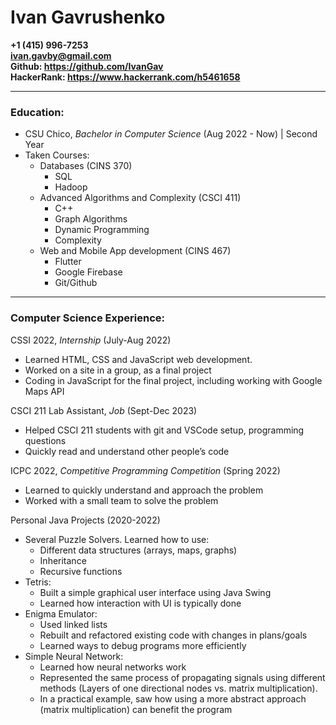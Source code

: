 # Ivan Gavrushenko
**+1 (415) 996-7253**  
**<ivan.gavby@gmail.com>**  
**Github: <https://github.com/IvanGav>**  
**HackerRank: <https://www.hackerrank.com/h5461658>**

***

### Education:
- CSU Chico, *Bachelor in Computer Science* (Aug 2022 - Now) \| Second Year
- Taken Courses:
  - Databases (CINS 370)
    - SQL
    - Hadoop
  - Advanced Algorithms and Complexity (CSCI 411)
    - C++
    - Graph Algorithms
    - Dynamic Programming
    - Complexity
  - Web and Mobile App development (CINS 467)
    - Flutter
    - Google Firebase
    - Git/Github

***

### Computer Science Experience:
CSSI 2022, *Internship* (July-Aug 2022)
- Learned HTML, CSS and JavaScript web development.
- Worked on a site in a group, as a final project
- Coding in JavaScript for the final project, including working with Google Maps API

CSCI 211 Lab Assistant, *Job* (Sept-Dec 2023)
- Helped CSCI 211 students with git and VSCode setup, programming questions
- Quickly read and understand other people’s code

ICPC 2022, *Competitive Programming Competition* (Spring 2022)
- Learned to quickly understand and approach the problem
- Worked with a small team to solve the problem

Personal Java Projects (2020-2022)
- Several Puzzle Solvers. Learned how to use:
  - Different data structures (arrays, maps, graphs)
  - Inheritance
  - Recursive functions
- Tetris:
  - Built a simple graphical user interface using Java Swing
  - Learned how interaction with UI is typically done
- Enigma Emulator:  
  - Used linked lists
  - Rebuilt and refactored existing code with changes in plans/goals
  - Learned ways to debug programs more efficiently
- Simple Neural Network:  
  - Learned how neural networks work 
  - Represented the same process of propagating signals using different methods (Layers of one directional nodes vs. matrix multiplication).
  - In a practical example, saw how using a more abstract approach (matrix multiplication) can benefit the program
